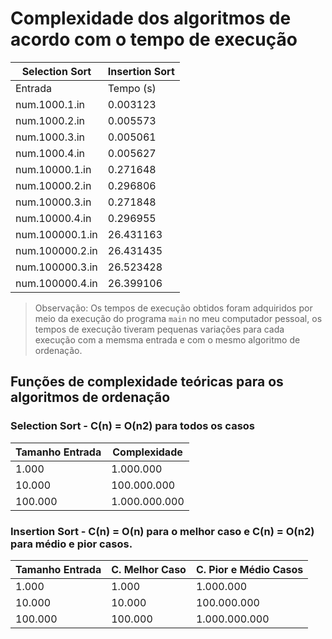 # Complexidade dos algoritmos de acordo com o tempo de execução

|       Selection Sort        |       Insertion Sort        |
|-----------------------------|-----------------------------|
|     Entrada     | Tempo (s) |     Entrada     | Tempo (s) |
| num.1000.1.in   |  0.003123 | num.1000.1.in   |  0.007181 |
| num.1000.2.in   |  0.005573 | num.1000.2.in   |  0.006574 |
| num.1000.3.in   |  0.005061 | num.1000.3.in   |  0.006108 |
| num.1000.4.in   |  0.005627 | num.1000.4.in   |  0.007332 |
| num.10000.1.in  |  0.271648 | num.10000.1.in  |  0.355231 |
| num.10000.2.in  |  0.296806 | num.10000.2.in  |  0.353031 |
| num.10000.3.in  |  0.271848 | num.10000.3.in  |  0.383003 |
| num.10000.4.in  |  0.296955 | num.10000.4.in  |  0.366636 |
| num.100000.1.in | 26.431163 | num.100000.1.in | 34.498979 |
| num.100000.2.in | 26.431435 | num.100000.2.in | 34.509247 |
| num.100000.3.in | 26.523428 | num.100000.3.in | 34.521854 |
| num.100000.4.in | 26.399106 | num.100000.4.in | 34.610037 |

  > Observação:
  > Os tempos de execução obtidos foram adquiridos por meio da execução do programa `main` no meu computador pessoal, os tempos de execução tiveram pequenas variações para cada execução com a memsma entrada e com o mesmo algoritmo de ordenação.

## Funções de complexidade teóricas para os algoritmos de ordenação

### Selection Sort - C(n) = O(n2) para todos os casos

| Tamanho Entrada | Complexidade  |
|-----------------|---------------|
| 1.000           | 1.000.000     |
| 10.000          | 100.000.000   |
| 100.000         | 1.000.000.000 |


### Insertion Sort - C(n) = O(n) para o melhor caso e C(n) = O(n2) para médio e pior casos.

| Tamanho Entrada | C. Melhor Caso | C. Pior e Médio Casos |
|-----------------|----------------|-----------------------|
| 1.000           | 1.000          | 1.000.000             |
| 10.000          | 10.000         | 100.000.000           |
| 100.000         | 100.000        | 1.000.000.000         |
